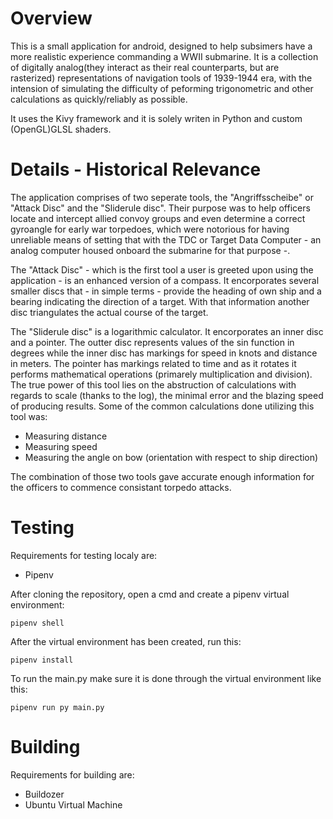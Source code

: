 # Overview
This is a small application for android, designed to help subsimers have a more realistic experience commanding a WWII submarine. It is a collection of digitally analog(they interact as their real counterparts, but are rasterized) representations of navigation tools of 1939-1944 era, with the intension of simulating the difficulty of peforming trigonometric and other calculations as quickly/reliably as possible.

It uses the Kivy framework and it is solely writen in Python and custom (OpenGL)GLSL shaders.

# Details - Historical Relevance
The application comprises of two seperate tools, the "Angriffsscheibe" or "Attack Disc" and the "Sliderule disc". Their purpose was to help officers locate and intercept allied convoy groups and even determine a correct gyroangle for early war torpedoes, which were notorious for having unreliable means of setting that with the TDC or Target Data Computer - an analog computer housed onboard the submarine for that purpose -.

The "Attack Disc" - which is the first tool a user is greeted upon using the application - is an enhanced version of a compass. It encorporates several smaller discs that - in simple terms - provide the heading of own ship and a bearing indicating the direction of a target. With that information another disc triangulates the actual course of the target.

The "Sliderule disc" is a logarithmic calculator. It encorporates an inner disc and a pointer. The outter disc represents values of the sin function in degrees while the inner disc has markings for speed in knots and distance in meters. The pointer has markings related to time and as it rotates it performs mathematical operations
(primarely multiplication and division). The true power of this tool lies on the abstruction of calculations with regards to scale (thanks to the log), the minimal error and the blazing speed of producing results. Some of the common calculations done utilizing this tool was:
<ul>
  <li>
    Measuring distance
  </li>
  <li>
    Measuring speed
  </li>
  <li>
    Measuring the angle on bow (orientation with respect to ship direction)
  </li>
</ul>

The combination of those two tools gave accurate enough information for the officers to commence consistant torpedo attacks.

# Testing
Requirements for testing localy are:
<ul>
<li>Pipenv</li>
</ul>

After cloning the repository, open a cmd and create a pipenv virtual environment:
```
pipenv shell
```
After the virtual environment has been created, run this:
```
pipenv install
```
To run the main.py make sure it is done through the virtual environment like this:
```
pipenv run py main.py
```

# Building
Requirements for building are:
<ul>
<li>Buildozer</li>
<li>Ubuntu Virtual Machine</li>
</ul>
